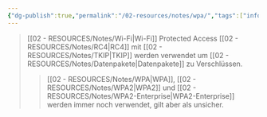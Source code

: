 ```yaml
---
{"dg-publish":true,"permalink":"/02-resources/notes/wpa/","tags":["informatik/netzwerk/wifi","kryptografie/wifi","sicherheit/it-sicherheit","sicherheit/kryptografie"],"noteIcon":"","updated":"2025-09-27T01:32:43.000+02:00"}
---
```


>[[02 - RESOURCES/Notes/Wi-Fi\|Wi-Fi]] Protected Access
>[[02 - RESOURCES/Notes/RC4\|RC4]] mit [[02 - RESOURCES/Notes/TKIP\|TKIP]] werden verwendet um [[02 - RESOURCES/Notes/Datenpakete\|Datenpakete]] zu Verschlüssen.
>>[[02 - RESOURCES/Notes/WPA\|WPA]], [[02 - RESOURCES/Notes/WPA2\|WPA2]] und [[02 - RESOURCES/Notes/WPA2-Enterprise\|WPA2-Enterprise]] werden immer noch verwendet, gilt aber als unsicher.